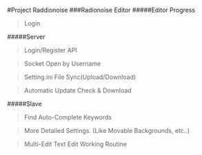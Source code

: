 #Project Raddionoise
###Radionoise Editor
#####Editor Progress
>Login

#####Server

>Login/Register API

>Socket Open by Username

>Setting.ini File Sync(Upload/Download)

>Automatic Update Check & Download

#####Slave

>Find Auto-Complete Keywords

>More Detailed Settings. (Like Movable Backgrounds, etc..)

>Multi-Edit Text Edit Working Routine
